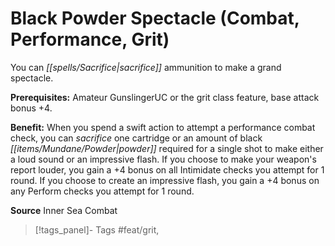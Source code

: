 ﻿---
cssclass: [feats]

---
# Black Powder Spectacle (Combat, Performance, Grit)

You can _[[spells/Sacrifice|sacrifice]]_ ammunition to make a grand spectacle.

**Prerequisites:** Amateur GunslingerUC or the grit class feature, base attack bonus +4.

**Benefit:** When you spend a swift action to attempt a performance combat check, you can _sacrifice_ one cartridge or an amount of black _[[items/Mundane/Powder|powder]]_ required for a single shot to make either a loud sound or an impressive flash. If you choose to make your weapon's report louder, you gain a +4 bonus on all Intimidate checks you attempt for 1 round. If you choose to create an impressive flash, you gain a +4 bonus on any Perform checks you attempt for 1 round.

**Source** Inner Sea Combat
>[!tags_panel]- Tags
> #feat/grit, 